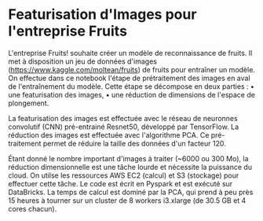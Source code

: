 # Featurisation d'Images pour l'entreprise Fruits


L'entreprise Fruits! souhaite créer un modèle de reconnaissance de fruits. Il met à disposition un jeu de données d'images (https://www.kaggle.com/moltean/fruits) de fruits pour entraîner un modèle. On effectue dans ce notebook l'étape de prétraitement des images en aval de l'entraînement du modèle. Cette étape se décompose en deux parties :
• une featurisation des images,
• une réduction de dimensions de l'espace de plongement.

La featurisation des images est effectuée avec le réseau de neuronnes convolutif (CNN) pré-entrainé Resnet50, développé par TensorFlow. La réduction des images est effectuée avec l'algorithme PCA. Ce pré-traitement permet de réduire la taille des données d'un facteur 120.

Étant donné le nombre important d'images à traiter (~6000 ou 300 Mo), la réduction dimensionnelle est une tâche lourde et nécessite la puissance du cloud. On utilse les ressources AWS EC2 (calcul) et S3 (stockage) pour effectuer cette tâche. Le code est écrit en Pyspark et est exécuté sur DataBricks. 
La temps de calcul est dominé par la PCA, qui prend à peu près 15 heures à tourner sur un cluster de 8 workers i3.xlarge (de 30.5 GB et 4 cores chacun). 
